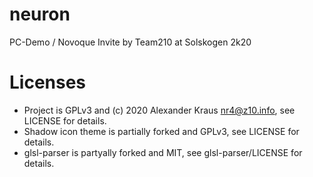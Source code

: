 # neuron
PC-Demo / Novoque Invite by Team210 at Solskogen 2k20

# Licenses
* Project is GPLv3 and (c) 2020 Alexander Kraus <nr4@z10.info>, see LICENSE for details.
* Shadow icon theme is partially forked and GPLv3, see LICENSE for details.
* glsl-parser is partyally forked and MIT, see glsl-parser/LICENSE for details.